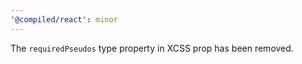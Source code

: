 ```yaml
---
'@compiled/react': minor
---
```


The `requiredPseudos` type property in XCSS prop has been removed.
